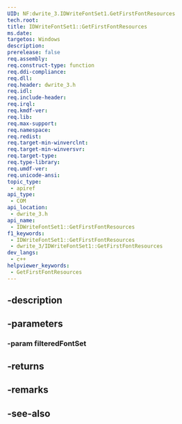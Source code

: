 ```yaml
---
UID: NF:dwrite_3.IDWriteFontSet1.GetFirstFontResources
tech.root: 
title: IDWriteFontSet1::GetFirstFontResources
ms.date: 
targetos: Windows
description: 
prerelease: false
req.assembly: 
req.construct-type: function
req.ddi-compliance: 
req.dll: 
req.header: dwrite_3.h
req.idl: 
req.include-header: 
req.irql: 
req.kmdf-ver: 
req.lib: 
req.max-support: 
req.namespace: 
req.redist: 
req.target-min-winverclnt: 
req.target-min-winversvr: 
req.target-type: 
req.type-library: 
req.umdf-ver: 
req.unicode-ansi: 
topic_type:
 - apiref
api_type:
 - COM
api_location:
 - dwrite_3.h
api_name:
 - IDWriteFontSet1::GetFirstFontResources
f1_keywords:
 - IDWriteFontSet1::GetFirstFontResources
 - dwrite_3/IDWriteFontSet1::GetFirstFontResources
dev_langs:
 - c++
helpviewer_keywords:
 - GetFirstFontResources
---
```


## -description

## -parameters

### -param filteredFontSet

## -returns

## -remarks

## -see-also

